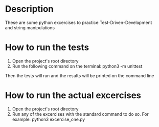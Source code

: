 # Description
These are some python excercises to practice 
Test-Driven-Development and string manipulations

# How to run the tests
1) Open the project's root directory
2) Run the following command on the terminal:
    python3 -m unittest

Then the tests will run and the results will be printed on the command line

# How to run the actual excercises
1) Open the project's root directory
2) Run any of the excercises with the standard command to do so. 
    For example: python3 excercise_one.py